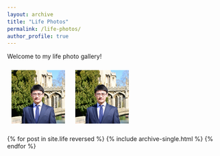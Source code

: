 ```yaml
---
layout: archive
title: "Life Photos"
permalink: /life-photos/
author_profile: true
---
```


Welcome to my life photo gallery!

<!-- You can include images manually like this: -->
<img src="/_life_photos/life1.png" alt="Life Photo 1" style="max-width: 300px; margin: 10px;" />
<img src="/_life_photos/life2.png" alt="Life Photo 2" style="max-width: 300px; margin: 10px;" />

<!-- Or, if you're using posts in a collection like _life/, you can loop them here -->
{% for post in site.life reversed %}
  {% include archive-single.html %}
{% endfor %}
